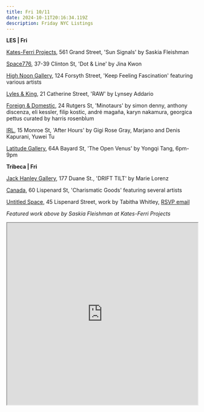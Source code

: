 ```yaml
---
title: Fri 10/11
date: 2024-10-11T20:16:34.119Z
description: Friday NYC Listings
---
```

**L﻿ES | Fri**

[Kates-Ferri Projects](https://www.katesferriprojects.com/), 561 Grand Street, 'Sun Signals' by Saskia Fleishman

[Space776](https://www.space776.com/), 37-39 Clinton St, 'Dot & Line' by Jina Kwon

[High Noon Gallery](https://www.highnoongallery.com/), 124 Forsyth Street, 'Keep Feeling Fascination' featuring various artists

[Lyles & King](https://lylesandking.com/), 21 Catherine Street, 'RAW' by Lynsey Addario

[Foreign & Domestic](https://foreigndomestic.io/), 24 Rutgers St, 'Minotaurs' by simon denny, anthony discenza, eli kessler, filip kostic, andré magaña, karyn nakamura, georgica pettus curated by harris rosenblum

[I﻿RL](https://www.instagram.com/irl.nyc), 15 Monroe St, 'After Hours' by Gigi Rose Gray, Marjano and Denis Kapurani, Yuwei Tu

[Latitude Gallery](http://www.instagram.com/latitudegallery_newyork), 64A Bayard St, 'The Open Venus' by Yongqi Tang, 6pm-9pm

**T﻿ribeca | Fri**

[Jack Hanley Gallery](https://www.jackhanley.com/exhibitions/marie-lorenz4), 177 Duane St., 'DRIFT TILT' by Marie Lorenz

[Canada](https://canadanewyork.com/exhibitions/charismatic-goods), 60 Lispenard St, 'Charismatic Goods' featuring several artists

[Untitled Space](https://untitled-space.com/tabitha-whitley-solo-show/), 45 Lispenard Street, work by Tabitha Whitley, [RSVP email](events@untitled-space.com)

*F﻿eatured work above by Saskia Fleishman at Kates-Ferri Projects*

<iframe src="https://www.google.com/maps/d/u/1/embed?mid=1g4HAdKsOVWZf4JUuLNK1VOlKUQEX71Q&ehbc=2E312F" width="100%" height="480"></iframe>